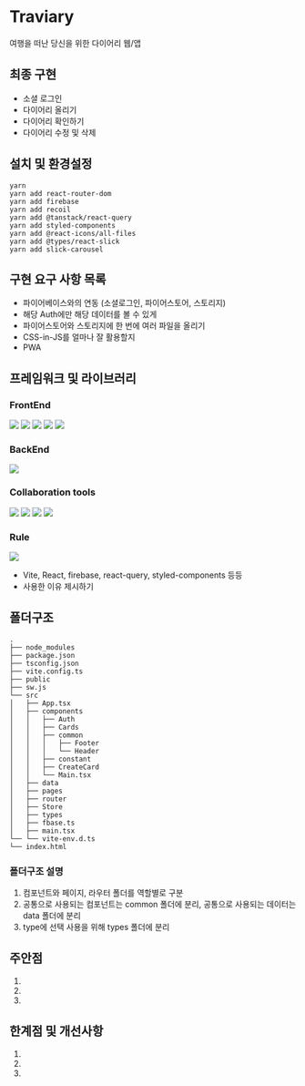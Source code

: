 # Traviary
여행을 떠난 당신을 위한 다이어리 웹/앱

## 최종 구현
- 소셜 로그인
- 다이어리 올리기
- 다이어리 확인하기
- 다이어리 수정 및 삭제

## 설치 및 환경설정
```
yarn
yarn add react-router-dom
yarn add firebase
yarn add recoil
yarn add @tanstack/react-query
yarn add styled-components
yarn add @react-icons/all-files
yarn add @types/react-slick
yarn add slick-carousel
```

## 구현 요구 사항 목록
- 파이어베이스와의 연동 (소셜로그인, 파이어스토어, 스토리지)
- 해당 Auth에만 해당 데이터를 볼 수 있게
- 파이어스토어와 스토리지에 한 번에 여러 파일을 올리기
- CSS-in-JS를 얼마나 잘 활용할지
- PWA

## 프레임워크 및 라이브러리
### FrontEnd

<img src="https://img.shields.io/badge/Vite-646CFF?style=for-the-badge&logo=Vite&logoColor=white"> <img src="https://img.shields.io/badge/Typescript-3178C6?style=for-the-badge&logo=Typescript&logoColor=white"> <img src="https://img.shields.io/badge/React-61DAFB?style=for-the-badge&logo=React&logoColor=white"> <img src="https://img.shields.io/badge/Styledcomponents-DB7093?style=for-the-badge&logo=Styledcomponents&logoColor=white"> <img src="https://img.shields.io/badge/Axios-5A29E4?style=for-the-badge&logo=Axios&logoColor=white">

### BackEnd
<img src="https://img.shields.io/badge/Firebase-FFCA28?style=for-the-badge&logo=Firebase&logoColor=white">

### Collaboration tools
<img src="https://img.shields.io/badge/Git-F05032?style=for-the-badge&logo=Git&logoColor=white"> <img src="https://img.shields.io/badge/GitHub-181717?style=for-the-badge&logo=GitHub&logoColor=white"> <img src="https://img.shields.io/badge/Notion-000000?style=for-the-badge&logo=Notion&logoColor=white"> <img src="https://img.shields.io/badge/Discord-5865F2?style=for-the-badge&logo=Discord&logoColor=white">

### Rule
<img src="https://img.shields.io/badge/Prettier-F7B93E?style=for-the-badge&logo=Prettier&logoColor=white">

- Vite, React, firebase, react-query, styled-components 등등
- 사용한 이유 제시하기

## 폴더구조
```
.
├── node_modules
├── package.json
├── tsconfig.json
├── vite.config.ts
├── public
├── sw.js
└── src
│   ├── App.tsx
│   ├── components
│   │   ├── Auth
│   │   ├── Cards
│   │   ├── common
│   │   │   ├── Footer
│   │   │   └── Header
│   │   ├── constant
│   │   ├── CreateCard
│   │   └── Main.tsx
│   ├── data
│   ├── pages
│   ├── router
│   ├── Store
│   ├── types
│   ├── fbase.ts
│   ├── main.tsx
└── └── vite-env.d.ts
└── index.html
```
### 폴더구조 설명
1. 컴포넌트와 페이지, 라우터 폴더를 역할별로 구분
2. 공통으로 사용되는 컴포넌트는 common 폴더에 분리, 공통으로 사용되는 데이터는 data 폴더에 분리
3. type에 선택 사용을 위해 types 폴더에 분리

## 주안점
1.
2.
3.

## 한계점 및 개선사항
1.
2.
3.
